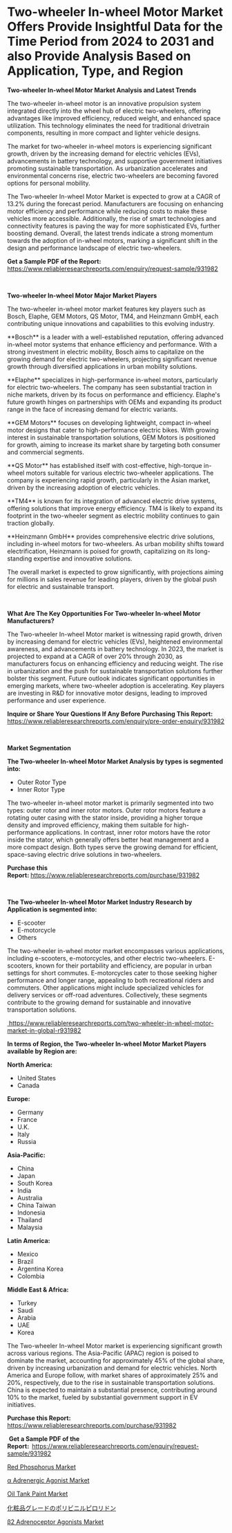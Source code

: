 <p><h1>Two-wheeler In-wheel Motor Market Offers Provide Insightful Data for the Time Period from 2024 to 2031 and also Provide Analysis Based on Application, Type, and Region</h1></p><p><strong>Two-wheeler In-wheel Motor Market Analysis and Latest Trends</strong></p>
<p><p>The two-wheeler in-wheel motor is an innovative propulsion system integrated directly into the wheel hub of electric two-wheelers, offering advantages like improved efficiency, reduced weight, and enhanced space utilization. This technology eliminates the need for traditional drivetrain components, resulting in more compact and lighter vehicle designs.</p><p>The market for two-wheeler in-wheel motors is experiencing significant growth, driven by the increasing demand for electric vehicles (EVs), advancements in battery technology, and supportive government initiatives promoting sustainable transportation. As urbanization accelerates and environmental concerns rise, electric two-wheelers are becoming favored options for personal mobility.</p><p>The Two-wheeler In-wheel Motor Market is expected to grow at a CAGR of 13.2% during the forecast period. Manufacturers are focusing on enhancing motor efficiency and performance while reducing costs to make these vehicles more accessible. Additionally, the rise of smart technologies and connectivity features is paving the way for more sophisticated EVs, further boosting demand. Overall, the latest trends indicate a strong momentum towards the adoption of in-wheel motors, marking a significant shift in the design and performance landscape of electric two-wheelers.</p></p>
<p><strong>Get a Sample PDF of the Report:&nbsp;</strong> <a href="https://www.reliableresearchreports.com/enquiry/request-sample/931982">https://www.reliableresearchreports.com/enquiry/request-sample/931982</a></p>
<p>&nbsp;</p>
<p><strong>Two-wheeler In-wheel Motor Major Market Players</strong></p>
<p><p>The two-wheeler in-wheel motor market features key players such as Bosch, Elaphe, GEM Motors, QS Motor, TM4, and Heinzmann GmbH, each contributing unique innovations and capabilities to this evolving industry.</p><p>**Bosch** is a leader with a well-established reputation, offering advanced in-wheel motor systems that enhance efficiency and performance. With a strong investment in electric mobility, Bosch aims to capitalize on the growing demand for electric two-wheelers, projecting significant revenue growth through diversified applications in urban mobility solutions.</p><p>**Elaphe** specializes in high-performance in-wheel motors, particularly for electric two-wheelers. The company has seen substantial traction in niche markets, driven by its focus on performance and efficiency. Elaphe's future growth hinges on partnerships with OEMs and expanding its product range in the face of increasing demand for electric variants.</p><p>**GEM Motors** focuses on developing lightweight, compact in-wheel motor designs that cater to high-performance electric bikes. With growing interest in sustainable transportation solutions, GEM Motors is positioned for growth, aiming to increase its market share by targeting both consumer and commercial segments.</p><p>**QS Motor** has established itself with cost-effective, high-torque in-wheel motors suitable for various electric two-wheeler applications. The company is experiencing rapid growth, particularly in the Asian market, driven by the increasing adoption of electric vehicles.</p><p>**TM4** is known for its integration of advanced electric drive systems, offering solutions that improve energy efficiency. TM4 is likely to expand its footprint in the two-wheeler segment as electric mobility continues to gain traction globally.</p><p>**Heinzmann GmbH** provides comprehensive electric drive solutions, including in-wheel motors for two-wheelers. As urban mobility shifts toward electrification, Heinzmann is poised for growth, capitalizing on its long-standing expertise and innovative solutions.</p><p>The overall market is expected to grow significantly, with projections aiming for millions in sales revenue for leading players, driven by the global push for electric and sustainable transport.</p></p>
<p>&nbsp;</p>
<p><strong>What Are The Key Opportunities For Two-wheeler In-wheel Motor Manufacturers?</strong></p>
<p><p>The Two-wheeler In-wheel Motor market is witnessing rapid growth, driven by increasing demand for electric vehicles (EVs), heightened environmental awareness, and advancements in battery technology. In 2023, the market is projected to expand at a CAGR of over 20% through 2030, as manufacturers focus on enhancing efficiency and reducing weight. The rise in urbanization and the push for sustainable transportation solutions further bolster this segment. Future outlook indicates significant opportunities in emerging markets, where two-wheeler adoption is accelerating. Key players are investing in R&D for innovative motor designs, leading to improved performance and user experience.</p></p>
<p><strong>Inquire or Share Your Questions If Any Before Purchasing This Report:</strong> <a href="https://www.reliableresearchreports.com/enquiry/pre-order-enquiry/931982">https://www.reliableresearchreports.com/enquiry/pre-order-enquiry/931982</a></p>
<p>&nbsp;</p>
<p><strong>Market Segmentation</strong></p>
<p><strong>The Two-wheeler In-wheel Motor Market Analysis by types is segmented into:</strong></p>
<p><ul><li>Outer Rotor Type</li><li>Inner Rotor Type</li></ul></p>
<p><p>The two-wheeler in-wheel motor market is primarily segmented into two types: outer rotor and inner rotor motors. Outer rotor motors feature a rotating outer casing with the stator inside, providing a higher torque density and improved efficiency, making them suitable for high-performance applications. In contrast, inner rotor motors have the rotor inside the stator, which generally offers better heat management and a more compact design. Both types serve the growing demand for efficient, space-saving electric drive solutions in two-wheelers.</p></p>
<p><strong>Purchase this Report:&nbsp;</strong><a href="https://www.reliableresearchreports.com/purchase/931982">https://www.reliableresearchreports.com/purchase/931982</a></p>
<p>&nbsp;</p>
<p><strong>The Two-wheeler In-wheel Motor Market Industry Research by Application is segmented into:</strong></p>
<p><ul><li>E-scooter</li><li>E-motorcycle</li><li>Others</li></ul></p>
<p><p>The two-wheeler in-wheel motor market encompasses various applications, including e-scooters, e-motorcycles, and other electric two-wheelers. E-scooters, known for their portability and efficiency, are popular in urban settings for short commutes. E-motorcycles cater to those seeking higher performance and longer range, appealing to both recreational riders and commuters. Other applications might include specialized vehicles for delivery services or off-road adventures. Collectively, these segments contribute to the growing demand for sustainable and innovative transportation solutions.</p></p>
<p><a href="https://www.reliableresearchreports.com/two-wheeler-in-wheel-motor-market-in-global-r931982">&nbsp;https://www.reliableresearchreports.com/two-wheeler-in-wheel-motor-market-in-global-r931982</a></p>
<p><strong>In terms of Region, the Two-wheeler In-wheel Motor Market Players available by Region are:</strong></p>
<p>
    <p> <strong> North America: </strong>
        <ul>
            <li>United States</li>
            <li>Canada</li>
        </ul>
        </p> 
    <p> <strong> Europe: </strong>
        <ul>
            <li>Germany</li>
            <li>France</li>
            <li>U.K.</li>
            <li>Italy</li>
            <li>Russia</li>
        </ul>
        </p> 
    <p> <strong> Asia-Pacific: </strong>
        <ul>
            <li>China</li>
            <li>Japan</li>
            <li>South Korea</li>
            <li>India</li>
            <li>Australia</li>
            <li>China Taiwan</li>
            <li>Indonesia</li>
            <li>Thailand</li>
            <li>Malaysia</li>
        </ul>
        </p> 
    <p> <strong> Latin America: </strong>
        <ul>
            <li>Mexico</li>
            <li>Brazil</li>
            <li>Argentina Korea</li>
            <li>Colombia</li>
        </ul>
        </p> 
    <p> <strong> Middle East & Africa: </strong>
        <ul>
            <li>Turkey</li>
            <li>Saudi</li>
            <li>Arabia</li>
            <li>UAE</li>
            <li>Korea</li>
        </ul>
    </p>
    </p>
<p><p>The Two-wheeler In-wheel Motor market is experiencing significant growth across various regions. The Asia-Pacific (APAC) region is poised to dominate the market, accounting for approximately 45% of the global share, driven by increasing urbanization and demand for electric vehicles. North America and Europe follow, with market shares of approximately 25% and 20%, respectively, due to the rise in sustainable transportation solutions. China is expected to maintain a substantial presence, contributing around 10% to the market, fueled by substantial government support in EV initiatives.</p></p>
<p><strong>Purchase this Report: </strong><a href="https://www.reliableresearchreports.com/purchase/931982">https://www.reliableresearchreports.com/purchase/931982</a></p>
<p>&nbsp;<strong>Get a Sample PDF of the Report:&nbsp;&nbsp;</strong><a href="https://www.reliableresearchreports.com/enquiry/request-sample/931982">https://www.reliableresearchreports.com/enquiry/request-sample/931982</a></p>
<p><strong></strong></p>
<p><p><a href="https://medium.com/@anna.vaughan3423/future-ready-strategic-insights-into-the-global-red-phosphorus-market-2024-2031-f9cfb5fe1cc8">Red Phosphorus Market</a></p><p><a href="https://github.com/BellAuer/Market-Research-Report-List-1/blob/main/a-adrenergic-agonist-market.md">α Adrenergic Agonist Market</a></p><p><a href="https://issuu.com/reportprime-2/docs/oil-tank-paint-market-size-2030.ppt_fc01e2ee43bfe4">Oil Tank Paint Market</a></p><p><a href="https://medium.com/@maudabbott7/cosmetic-grade-polyvinylpyrrolidone-market-%E3%81%AF-%E3%82%B3%E3%82%B9%E3%83%88%E7%AE%A1%E7%90%86%E3%81%A8%E5%8A%B9%E7%8E%87%E5%90%91%E4%B8%8A%E3%82%92%E5%84%AA%E5%85%88%E3%81%97%E3%81%BE%E3%81%99-%E3%81%95%E3%82%89%E3%81%AB-%E5%A0%B1%E5%91%8A%E6%9B%B8%E3%81%AF%E5%B8%82%E5%A0%B4%E3%81%AE%E9%9C%80%E8%A6%81%E9%9D%A2%E3%81%A8%E4%BE%9B%E7%B5%A6%E9%9D%A2%E3%81%AE%E4%B8%A1%E6%96%B9%E3%82%92%E3%82%AB%E3%83%90%E3%83%BC%E3%81%97%E3%81%A6%E3%81%84%E3%81%BE%E3%81%99-d722594acca0">化粧品グレードのポリビニルピロリドン</a></p><p><a href="https://github.com/SamiaChowdhury801/Market-Research-Report-List-1/blob/main/b2-adrenoceptor-agonists-market.md">β2 Adrenoceptor Agonists Market</a></p></p>